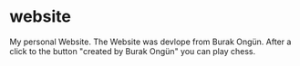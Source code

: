# website
My personal Website.
The Website was devlope from Burak Ongün. After a click to the button "created by Burak Ongün" you can play chess.
